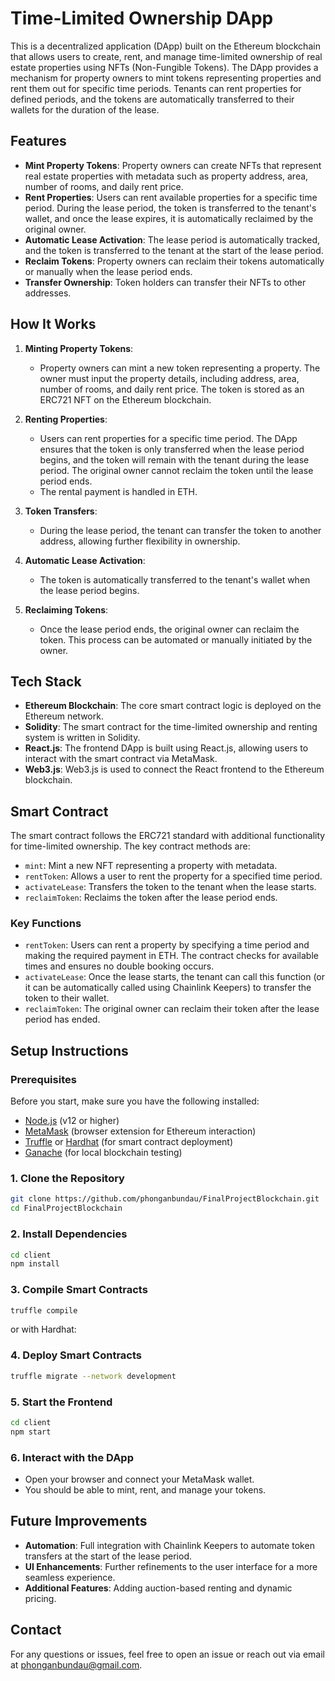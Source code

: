 
# Time-Limited Ownership DApp

This is a decentralized application (DApp) built on the Ethereum blockchain that allows users to create, rent, and manage time-limited ownership of real estate properties using NFTs (Non-Fungible Tokens). The DApp provides a mechanism for property owners to mint tokens representing properties and rent them out for specific time periods. Tenants can rent properties for defined periods, and the tokens are automatically transferred to their wallets for the duration of the lease.

## Features

- **Mint Property Tokens**: Property owners can create NFTs that represent real estate properties with metadata such as property address, area, number of rooms, and daily rent price.
- **Rent Properties**: Users can rent available properties for a specific time period. During the lease period, the token is transferred to the tenant's wallet, and once the lease expires, it is automatically reclaimed by the original owner.
- **Automatic Lease Activation**: The lease period is automatically tracked, and the token is transferred to the tenant at the start of the lease period.
- **Reclaim Tokens**: Property owners can reclaim their tokens automatically or manually when the lease period ends.
- **Transfer Ownership**: Token holders can transfer their NFTs to other addresses.

## How It Works

1. **Minting Property Tokens**: 
   - Property owners can mint a new token representing a property. The owner must input the property details, including address, area, number of rooms, and daily rent price. The token is stored as an ERC721 NFT on the Ethereum blockchain.

2. **Renting Properties**:
   - Users can rent properties for a specific time period. The DApp ensures that the token is only transferred when the lease period begins, and the token will remain with the tenant during the lease period. The original owner cannot reclaim the token until the lease period ends.
   - The rental payment is handled in ETH.

3. **Token Transfers**:
   - During the lease period, the tenant can transfer the token to another address, allowing further flexibility in ownership.

4. **Automatic Lease Activation**:
   - The token is automatically transferred to the tenant's wallet when the lease period begins.

5. **Reclaiming Tokens**:
   - Once the lease period ends, the original owner can reclaim the token. This process can be automated or manually initiated by the owner.

## Tech Stack

- **Ethereum Blockchain**: The core smart contract logic is deployed on the Ethereum network.
- **Solidity**: The smart contract for the time-limited ownership and renting system is written in Solidity.
- **React.js**: The frontend DApp is built using React.js, allowing users to interact with the smart contract via MetaMask.
- **Web3.js**: Web3.js is used to connect the React frontend to the Ethereum blockchain.

## Smart Contract

The smart contract follows the ERC721 standard with additional functionality for time-limited ownership. The key contract methods are:

- `mint`: Mint a new NFT representing a property with metadata.
- `rentToken`: Allows a user to rent the property for a specified time period.
- `activateLease`: Transfers the token to the tenant when the lease starts.
- `reclaimToken`: Reclaims the token after the lease period ends.

### Key Functions

- `rentToken`: Users can rent a property by specifying a time period and making the required payment in ETH. The contract checks for available times and ensures no double booking occurs.
- `activateLease`: Once the lease starts, the tenant can call this function (or it can be automatically called using Chainlink Keepers) to transfer the token to their wallet.
- `reclaimToken`: The original owner can reclaim their token after the lease period has ended.

## Setup Instructions

### Prerequisites

Before you start, make sure you have the following installed:

- [Node.js](https://nodejs.org/en/) (v12 or higher)
- [MetaMask](https://metamask.io/) (browser extension for Ethereum interaction)
- [Truffle](https://www.trufflesuite.com/truffle) or [Hardhat](https://hardhat.org/) (for smart contract deployment)
- [Ganache](https://www.trufflesuite.com/ganache) (for local blockchain testing)

### 1. Clone the Repository

```bash
git clone https://github.com/phonganbundau/FinalProjectBlockchain.git
cd FinalProjectBlockchain
```

### 2. Install Dependencies

```bash
cd client
npm install
```

### 3. Compile Smart Contracts

```bash
truffle compile
```

or with Hardhat:


### 4. Deploy Smart Contracts

```bash
truffle migrate --network development
```


### 5. Start the Frontend

```bash
cd client
npm start
```

### 6. Interact with the DApp

- Open your browser and connect your MetaMask wallet.
- You should be able to mint, rent, and manage your tokens.

## Future Improvements

- **Automation**: Full integration with Chainlink Keepers to automate token transfers at the start of the lease period.
- **UI Enhancements**: Further refinements to the user interface for a more seamless experience.
- **Additional Features**: Adding auction-based renting and dynamic pricing.


## Contact

For any questions or issues, feel free to open an issue or reach out via email at [phonganbundau@gmail.com](mailto:phonganbundau@gmail.com).
